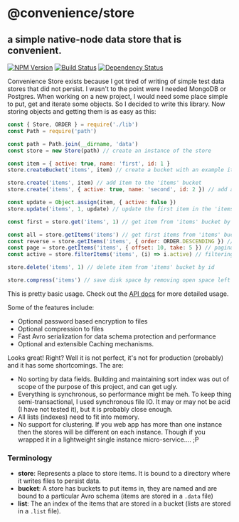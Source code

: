 # @convenience/store
## a simple native-node data store that is convenient.

[![NPM Version](https://img.shields.io/npm/v/@convenience/store.svg?style=flat-square)](https://www.npmjs.com/package/@convenience/store)
[![Build Status](https://travis-ci.com/holmok/convenience-store.svg?branch=master)](https://travis-ci.org/holmok/convenience-store)
[![Dependency Status](https://david-dm.org/holmok/convenience-store/status.svg)](https://david-dm.org/holmok/convenience-store)



Convenience Store exists because I got tired of writing of simple test data stores that did not persist.  I wasn't to the point were I needed MongoDB or Postgres.  When working on a new project, I would need some place simple to put, get and iterate some objects.  So I decided to write this library.  Now storing objects and getting them is as easy as this:

```javascript
const { Store, ORDER } = require('./lib')
const Path = require('path')

const path = Path.join(__dirname, 'data')
const store = new Store(path) // create an instance of the store

const item = { active: true, name: 'first', id: 1 }
store.createBucket('items', item) // create a bucket with an example item to enforce a schema

store.create('items', item) // add item to the 'items' bucket
store.create('items', { active: true, name: 'second', id: 2 }) // add another item to the 'items' bucket

const update = Object.assign(item, { active: false })
store.update('items', 1, update) // update the first item in the 'items' bucket

const first = store.get('items', 1) // get item from 'items' bucket by id

const all = store.getItems('items') // get first items from 'items' bucket in the order they were added (oldest > newest)
const reverse = store.getItems('items', { order: ORDER.DESCENDING }) // get items from 'items' bucket in newest > oldest order
const page = store.getItems('items', { offset: 10, take: 5 }) // pagination!
const active = store.filterItems('items', (i) => i.active) // filtering! this gets the active items back

store.delete('items', 1) // delete item from 'items' bucket by id

store.compress('items') // save disk space by removing open space left by updates and deleted files in a bucket.
```

This is pretty basic usage.  Check out the [API docs](API.md) for more detailed usage.

Some of the features include:
- Optional password based encryption to files
- Optional compression to files
- Fast Avro serialization for data schema protection and performance
- Optional and extensible Caching mechanisms.

Looks great! Right? Well it is not perfect, it's not for production (probably) and it has some shortcomings. The are:

- No sorting by data fields. Building and maintaining sort index was out of scope of the purpose of this project, and can get ugly.
- Everything is synchronous, so performance might be meh.  To keep thing semi-transactional, I used synchronous file IO. It may or may not be acid (I have not tested it), but it is probably close enough.
- All lists (indexes) need to fit into memory. 
- No support for clustering.  If you web app has more than one instance then the stores will be different on each instance. Though if you wrapped it in a lightweight single instance micro-service.... ;P

### Terminology

- __store__: Represents a place to store items. It is bound to a directory where it writes files to persist data.
- __bucket__: A store has buckets to put items in, they are named and are bound to a particular Avro schema (items are stored in a `.data` file)
- __list__: The an index of the items that are stored in a bucket (lists are stored in a `.list` file).